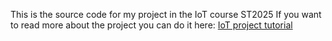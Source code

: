 This is the source code for my project in the IoT course ST2025
If you want to read more about the project you can do it here: [IoT project tutorial](https://hackmd.io/@maya-mk226ce/H1w7NJD4gx)
 
 
